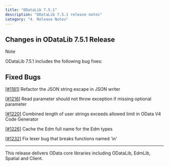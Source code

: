 ```yaml
---
title: "ODataLib 7.5.1"
description: "ODataLib 7.5.1 release notes"
category: "4. Release Notes"
---
```


## Changes in ODataLib 7.5.1 Release ##

> [!NOTE]
> ODataLib 7.5.1 includes the following bug fixes:

## Fixed Bugs ##

[[#1181](https://github.com/OData/odata.net/issues/1181)] Refactor the JSON string escape in JSON writer

[[#1216](https://github.com/OData/odata.net/issues/1216)] Read parameter should not throw exception if missing optional parameter

[[#1220](https://github.com/OData/odata.net/issues/1220)] Combined length of user strings exceeds allowed limit in OData V4 Code Generator

[[#1226](https://github.com/OData/odata.net/issues/1226)] Cache the Edm full name for the Edm types

[[#1232](https://github.com/OData/odata.net/issues/1232)] Fix lexer bug that breaks functions named 'in'

---

This release delivers OData core libraries including ODataLib, EdmLib, Spatial and Client.

